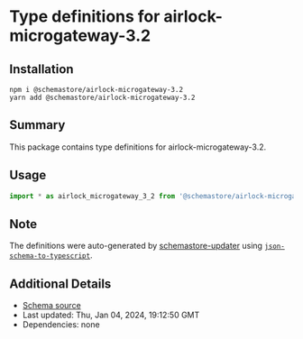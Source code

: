 # Type definitions for airlock-microgateway-3.2

## Installation

```
npm i @schemastore/airlock-microgateway-3.2
yarn add @schemastore/airlock-microgateway-3.2
```

## Summary

This package contains type definitions for airlock-microgateway-3.2.

## Usage

```ts
import * as airlock_microgateway_3_2 from '@schemastore/airlock-microgateway-3.2';
```

## Note

The definitions were auto-generated by [schemastore-updater](https://github.com/ffflorian/schemastore-updater) using [`json-schema-to-typescript`](https://www.npmjs.com/package/json-schema-to-typescript).

## Additional Details

* [Schema source](https://github.com/SchemaStore/schemastore/tree/master/src/schemas/json/airlock-microgateway-3.2)
* Last updated: Thu, Jan 04, 2024, 19:12:50 GMT
* Dependencies: none
